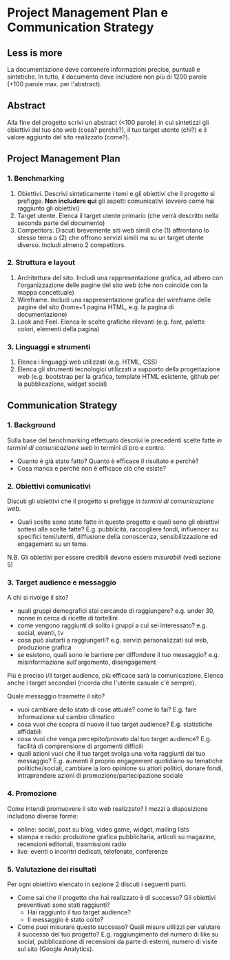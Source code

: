 # Project Management Plan e Communication Strategy

## Less is more 

La documentazione deve contenere informazioni precise, puntuali e sintetiche. In tutto, il documento deve includere non più di 1200 parole (+100 parole max. per l'abstract).

## Abstract

Alla fine del progetto scrivi un abstract (<100 parole) in cui sintetizzi gli obiettivi del tuo sito web (cosa? perchè?), il tuo target utente (chi?) e il valore aggiunto del sito realizzato (come?).

## Project Management Plan

### 1. Benchmarking

 1. Obiettivi. Descrivi sinteticamente i temi e gli obiettivi che il progetto si prefigge. **Non includere qui** gli aspetti comunicativi (ovvero come hai raggiunto gli obiettivi)
 2. Target utente. Elenca il target utente primario (che verrà descritto nella seconda parte del documento)
 3. Competitors. Discuti brevemente siti web simili che (1) affrontano lo stesso tema o (2) che offrono servizi simili ma su un target utente diverso. Includi almeno 2 competitors.

### 2. Struttura e layout

 1. Architettura del sito. Includi una rappresentazione grafica, ad albero con l'organizzazione delle pagine del sito web (che non coincide con la mappa concettuale)
 2. Wireframe. Includi una rappresentazione grafica del wireframe delle pagine del sito (home+1 pagina HTML, e.g. la pagina di documentazione)
 3. Look and Feel. Elenca le scelte grafiche rilevanti (e.g. font, palette colori, elementi della pagina)

### 3. Linguaggi e strumenti

 1. Elenca i linguaggi web utilizzati (e.g. HTML, CSS)
 2. Elenca gli strumenti tecnologici utilizzati a supporto della progettazione web (e.g. bootstrap per la grafica, template HTML esistente, github per la pubblicazione, widget social)

## Communication Strategy

### 1. Background

Sulla base del benchmarking effettuato descrivi le precedenti scelte fatte _in termini di comunicazione web_ in termini di pro e contro. 

 - Quanto è già stato fatto? Quanto è efficace il risultato e perchè?
 - Cosa manca e perchè non è efficace ciò che esiste?

### 2. Obiettivi comunicativi

Discuti gli obiettivi che il progetto si prefigge _in termini di comunicazione web_.

 - Quali scelte sono state fatte in questo progetto e quali sono gli obiettivi sottesi alle scelte fatte? E.g. pubblicità, raccogliere fondi, influencer su specifici temi/utenti, diffusione della conoscenza, sensibilizzazione ed engagement su un tema.

N.B. Gli obiettivi per essere credibili devono essere _misurabili_ (vedi sezione 5)

### 3. Target audience e messaggio

A chi si rivolge il sito?

 - quali gruppi demografici stai cercando di raggiungere? e.g. under 30, nonne in cerca di ricette di tortellini
 - come vengono raggiunti di solito i gruppi a cui sei interessato? e.g. social, eventi, tv
 - cosa può aiutarti a raggiungerli? e.g. servizi personalizzati sul web, produzione grafica
 - se esistono, quali sono le barriere per diffondere il tuo messaggio? e.g. misinformazione sull'argomento, disengagement  

Più è preciso i/il target audience, più efficace sarà la comunicazione. Elenca anche i target secondari (ricorda che l'utente casuale c'è sempre).

Quale messaggio trasmette il sito?

 - vuoi cambiare dello stato di cose attuale? come lo fai? E.g. fare informazione sul cambio climatico
 - cosa vuoi che scopra di nuovo il tuo target audience? E.g. statistiche affidabili
 - cosa vuoi che venga percepito/provato dal tuo target audience? E.g. facilità di comprensione di argomenti difficili
 - quali azioni vuoi che il tuo target svolga una volta raggiunti dal tuo messaggio? E.g. aumenti il proprio engagement quotidiano su tematiche politiche/sociali, cambiare la loro opinione su attori politici, donare fondi, intraprendere azioni di promozione/partecipazione sociale

### 4. Promozione

Come intendi promuovere il sito web realizzato? I mezzi a disposizione includono diverse forme:
 
 - online: social, post su blog, video game, widget, mailing lists
 - stampa e radio: produzione grafica pubblicitaria, articoli su magazine, recensioni editoriali, trasmissioni radio
 - live: eventi o incontri dedicati, telefonate, conferenze

### 5. Valutazione dei risultati

Per ogni obiettivo elencato in sezione 2 discuti i seguenti punti.

- Come sai che il progetto che hai realizzato è di successo? Gli obiettivi preventivati sono stati raggiunti?
	- Hai raggiunto il tuo target audience?
	- Il messaggio è stato colto?
- Come puoi misurare questo successo? Quali misure utilizzi per valutare il successo del tuo progetto? E.g. raggiungimento del numero di like su social, pubblicazione di recensioni da parte di esterni, numero di visite sul sito (Google Analytics).
